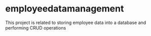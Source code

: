 # employeedatamanagement
This project is related to storing employee data into a database and performing CRUD operations
